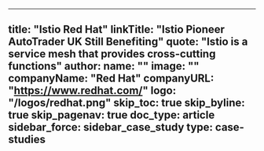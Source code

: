 [comment]: <> (TODO: Remove placeholders)
---
title: "Istio Red Hat"
linkTitle: "Istio Pioneer AutoTrader UK Still Benefiting"
quote: "Istio is a service mesh that provides cross-cutting functions"
author:
    name: ""
    image: ""
companyName: "Red Hat"
companyURL: "https://www.redhat.com/"
logo: "/logos/redhat.png"
skip_toc: true
skip_byline: true
skip_pagenav: true
doc_type: article
sidebar_force: sidebar_case_study
type: case-studies
---
